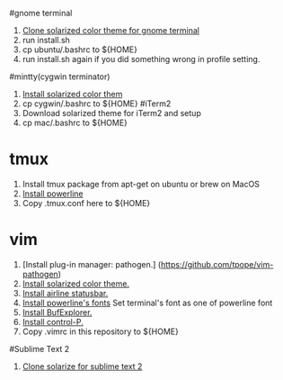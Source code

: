 #gnome terminal
1. [Clone solarized color theme for gnome terminal](https://github.com/CJKu/gnome-terminal-colors-solarized)
2. run install.sh
3. cp ubuntu/.bashrc to ${HOME}
4. run install.sh again if you did something wrong in profile setting.

#mintty(cygwin terminator)
1. [Install solarized color them](https://github.com/mavnn/mintty-colors-solarized)
2. cp cygwin/.bashrc to ${HOME}
#iTerm2
1. Download solarized theme for iTerm2 and setup
2. cp mac/.bashrc to ${HOME}

# tmux
1. Install tmux package from apt-get on ubuntu or brew on MacOS
2. [Install powerline](https://github.com/Lokaltog/powerline.git)
3. Copy .tmux.conf here to ${HOME}

# vim
1. [Install plug-in manager: pathogen.] (https://github.com/tpope/vim-pathogen)
2. [Install solarized color theme.](http://ethanschoonover.com/solarized/vim-colors-solarized)
3. [Install airline statusbar.](https://github.com/bling/vim-airline)
4. [Install powerline's fonts](https://github.com/Lokaltog/powerline-fonts) Set terminal's font as one of powerline font
5. [Install BufExplorer.](http://www.vim.org/scripts/script.php?script_id=42)
6. [Install control-P.](http://kien.github.io/ctrlp.vim/#installation)
7. Copy .vimrc in this repository to ${HOME}

#Sublime Text 2
1. [Clone solarize for sublime text 2](https://github.com/SublimeColors/Solarized)
